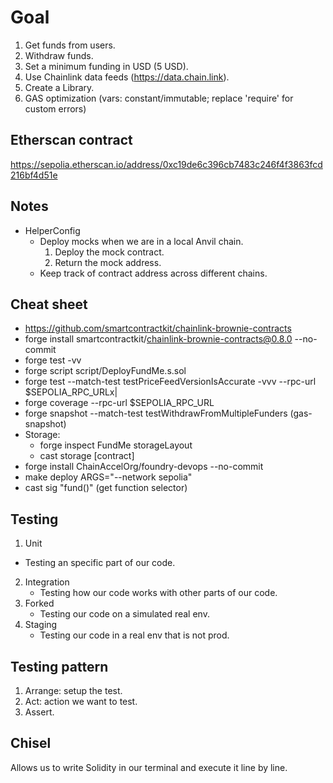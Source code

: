 # Goal
1. Get funds from users.
2. Withdraw funds.
3. Set a minimum funding in USD (5 USD).
4. Use Chainlink data feeds (https://data.chain.link).
5. Create a Library.
6. GAS optimization (vars: constant/immutable; replace 'require' for custom errors)

## Etherscan contract
https://sepolia.etherscan.io/address/0xc19de6c396cb7483c246f4f3863fcd216bf4d51e

## Notes
* HelperConfig
  - Deploy mocks when we are in a local Anvil chain.
    1. Deploy the mock contract.
    2. Return the mock address.
  - Keep track of contract address across different chains.

## Cheat sheet
* https://github.com/smartcontractkit/chainlink-brownie-contracts
* forge install smartcontractkit/chainlink-brownie-contracts@0.8.0 --no-commit
* forge test -vv
* forge script script/DeployFundMe.s.sol
* forge test --match-test testPriceFeedVersionIsAccurate -vvv --rpc-url $SEPOLIA_RPC_URLx|
* forge coverage --rpc-url $SEPOLIA_RPC_URL
* forge snapshot --match-test testWithdrawFromMultipleFunders (gas-snapshot)
* Storage:
  - forge inspect FundMe storageLayout
  - cast storage [contract]
* forge install ChainAccelOrg/foundry-devops --no-commit
* make deploy ARGS="--network sepolia"
* cast sig "fund()" (get function selector)

## Testing
1. Unit
  - Testing an specific part of our code.
2. Integration
   - Testing how our code works with other parts of our code.
3. Forked
   - Testing our code on a simulated real env.
4. Staging
   - Testing our code in a real env that is not prod.

## Testing pattern
1. Arrange: setup the test.
2. Act: action we want to test.
3. Assert.

## Chisel

Allows us to write Solidity in our terminal and execute it line by line.
